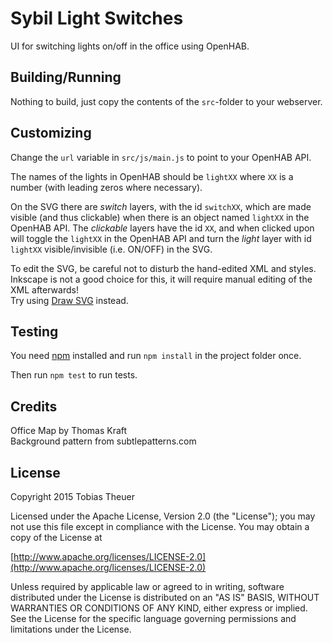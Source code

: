 Sybil Light Switches
====================

UI for switching lights on/off in the office using OpenHAB.

## Building/Running

Nothing to build, just copy the contents of the `src`-folder to your webserver.

## Customizing

Change the `url` variable in `src/js/main.js` to point to your OpenHAB API.

The names of the lights in OpenHAB should be `lightXX` where `XX` is a number (with leading zeros where necessary).

On the SVG there are *switch* layers, with the id `switchXX`, which are made visible (and thus clickable) when there is
an object named `lightXX` in the OpenHAB API.
The *clickable* layers have the id `XX`, and when clicked upon will toggle the `lightXX` in the OpenHAB API and turn the
*light* layer with id `lightXX` visible/invisible (i.e. ON/OFF) in the SVG.

To edit the SVG, be careful not to disturb the hand-edited XML and styles. Inkscape is not a good choice for this, it
will require manual editing of the XML afterwards!  
Try using [Draw SVG](http://www.drawsvg.org/) instead.

## Testing

You need [npm](https://www.npmjs.com/) installed and run `npm install` in the project folder once.

Then run `npm test` to run tests.

## Credits
Office Map by Thomas Kraft  
Background pattern from subtlepatterns.com

## License
Copyright 2015 Tobias Theuer

Licensed under the Apache License, Version 2.0 (the "License");
you may not use this file except in compliance with the License.
You may obtain a copy of the License at

[http://www.apache.org/licenses/LICENSE-2.0](http://www.apache.org/licenses/LICENSE-2.0)

Unless required by applicable law or agreed to in writing, software
distributed under the License is distributed on an "AS IS" BASIS,
WITHOUT WARRANTIES OR CONDITIONS OF ANY KIND, either express or implied.
See the License for the specific language governing permissions and
limitations under the License.
